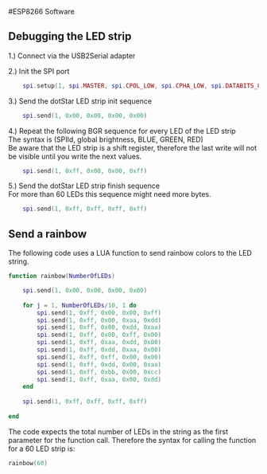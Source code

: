 #ESP8266 Software


## Debugging the LED strip

1.) Connect via the USB2Serial adapter

2.) Init the SPI port
```lua
    spi.setup(1, spi.MASTER, spi.CPOL_LOW, spi.CPHA_LOW, spi.DATABITS_8, 0);
```

3.) Send the dotStar LED strip init sequence
```lua
    spi.send(1, 0x00, 0x00, 0x00, 0x00)
```

4.) Repeat the following BGR sequence for every LED of the LED strip    
   The syntax is (SPIId, global brightness, BLUE, GREEN, RED)    
   Be aware that the LED strip is a shift register, therefore the last write will not be visible until you write the next values.
```lua
    spi.send(1, 0xff, 0x00, 0x00, 0xff)
```

5.) Send the dotStar LED strip finish sequence    
   For more than 60 LEDs this sequence might need more bytes.
```lua
    spi.send(1, 0xff, 0xff, 0xff, 0xff)
```

## Send a rainbow

The following code uses a LUA function to send rainbow colors to the LED string.

```lua
function rainbow(NumberOfLEDs)

	spi.send(1, 0x00, 0x00, 0x00, 0x00)
	
	for j = 1, NumberOfLEDs/10, 1 do
		spi.send(1, 0xff, 0x00, 0x00, 0xff)
		spi.send(1, 0xff, 0x00, 0xaa, 0xdd)
		spi.send(1, 0xff, 0x00, 0xdd, 0xaa)
		spi.send(1, 0xff, 0x00, 0xff, 0x00)
		spi.send(1, 0xff, 0xaa, 0xdd, 0x00)
		spi.send(1, 0xff, 0xdd, 0xaa, 0x00)
		spi.send(1, 0xff, 0xff, 0x00, 0x00)
		spi.send(1, 0xff, 0xdd, 0x00, 0xaa)
		spi.send(1, 0xff, 0xbb, 0x00, 0xcc)
		spi.send(1, 0xff, 0xaa, 0x00, 0xdd)
	end
	
	spi.send(1, 0xff, 0xff, 0xff, 0xff)
	
end
```

The code expects the total number of LEDs in the string as the first parameter for the function call. Therefore the syntax for calling the function for a 60 LED strip is:

```lua
rainbow(60)
```
